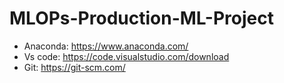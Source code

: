 # MLOPs-Production-ML-Project

- Anaconda: https://www.anaconda.com/
- Vs code: https://code.visualstudio.com/download
- Git: https://git-scm.com/